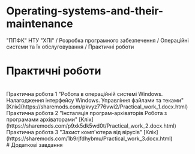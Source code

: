 # Operating-systems-and-their-maintenance
"ППФК" НТУ "ХПІ" / Розробка програмного забезпечення / Операційні системи та їх обслуговування / Практичні роботи
<br>
# Практичні роботи
<br>
Практична робота 1 "Робота в операційній системі Windows. Налагодження інтерфейсу Windows. Управління файлами та теками" [Клік](https://sharemods.com/pkvyz776vwi2/Practical_work_1.docx.html)
<br>
Практична робота 2 "Інсталяція програм-архіваторів Робота з програмами архіваторами" [Клік](https://sharemods.com/p9xk5dk5wd0t/Practical_work_2.docx.html)
<br>
Практична робота 3 "Захист комп'ютера від вірусів" [Клік](https://sharemods.com/1b9rjfdhybmu/Practical_work_3.docx.html)
<br>
# Додаткові завдання
